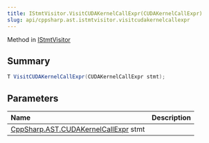 ```yaml
---
title: IStmtVisitor.VisitCUDAKernelCallExpr(CUDAKernelCallExpr)
slug: api/cppsharp.ast.istmtvisitor.visitcudakernelcallexpr
---
```

Method in [IStmtVisitor](/api/cppsharp/ast/istmtvisitor)

## Summary



```csharp
T VisitCUDAKernelCallExpr(CUDAKernelCallExpr stmt);
```

## Parameters

|Name|Description|
|:---|:---|
|[CppSharp.AST.CUDAKernelCallExpr](/api/cppsharp/ast/cudakernelcallexpr) stmt||

